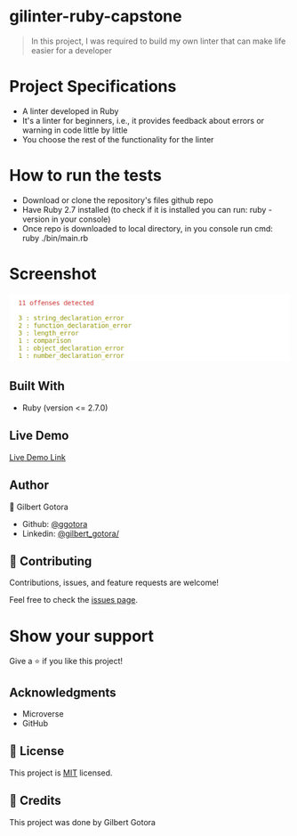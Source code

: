# gilinter-ruby-capstone
> In this project, I was required to build my own linter that can make life easier for a developer 


# Project Specifications
- A linter developed in Ruby
- It's a linter for beginners, i.e., it provides feedback about errors or warning in code little by little
- You choose the rest of the functionality for the linter
# How to run the tests
- Download or clone the repository's files github repo
- Have Ruby 2.7 installed (to check if it is installed you can run: ruby -version in your console)
- Once repo is downloaded to local directory, in you console run cmd: ruby ./bin/main.rb


# Screenshot
![screenshot](ruby_capstone.png)

## Built With

- Ruby (version <= 2.7.0)

## Live Demo

[Live Demo Link](https://repl.it/@GilbertGotora/gilinter-ruby-capstone#README.md)

## Author

👤 Gilbert Gotora

- Github: [@ggotora](https://github.com/ggotora)
- Linkedin: [@gilbert_gotora/](https://www.linkedin.com/in/gilbert-gotora)

## 🤝 Contributing

Contributions, issues, and feature requests are welcome!

Feel free to check the [issues page](issues/).

# Show your support

Give a ⭐️ if you like this project!

## Acknowledgments

- Microverse
- GitHub

## 📝 License

This project is [MIT](LICENSE) licensed.

## 📝 Credits

This project was done by Gilbert Gotora
